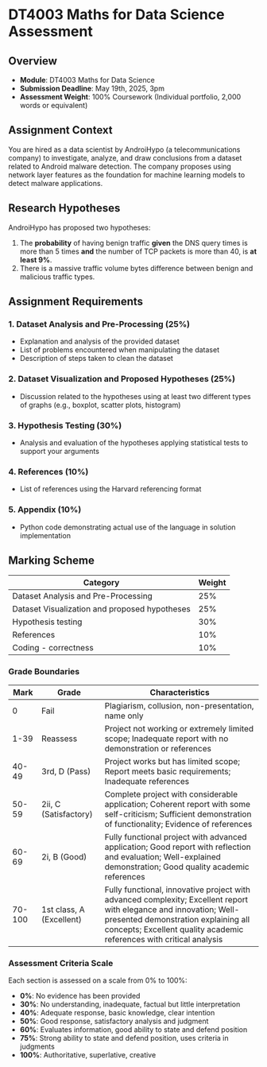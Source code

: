 # DT4003 Maths for Data Science Assessment

## Overview
- **Module**: DT4003 Maths for Data Science
- **Submission Deadline**: May 19th, 2025, 3pm
- **Assessment Weight**: 100% Coursework (Individual portfolio, 2,000 words or equivalent)

## Assignment Context
You are hired as a data scientist by AndroiHypo (a telecommunications company) to investigate, analyze, and draw conclusions from a dataset related to Android malware detection. The company proposes using network layer features as the foundation for machine learning models to detect malware applications.

## Research Hypotheses
AndroiHypo has proposed two hypotheses:
1. The **probability** of having benign traffic **given** the DNS query times is more than 5 times **and** the number of TCP packets is more than 40, is **at least 9%**.
2. There is a massive traffic volume bytes difference between benign and malicious traffic types.

## Assignment Requirements

### 1. Dataset Analysis and Pre-Processing (25%)
- Explanation and analysis of the provided dataset
- List of problems encountered when manipulating the dataset
- Description of steps taken to clean the dataset

### 2. Dataset Visualization and Proposed Hypotheses (25%)
- Discussion related to the hypotheses using at least two different types of graphs (e.g., boxplot, scatter plots, histogram)

### 3. Hypothesis Testing (30%)
- Analysis and evaluation of the hypotheses applying statistical tests to support your arguments

### 4. References (10%)
- List of references using the Harvard referencing format

### 5. Appendix (10%)
- Python code demonstrating actual use of the language in solution implementation

## Marking Scheme

| Category | Weight |
|----------|--------|
| Dataset Analysis and Pre-Processing | 25% |
| Dataset Visualization and proposed hypotheses | 25% |
| Hypothesis testing | 30% |
| References | 10% |
| Coding - correctness | 10% |

### Grade Boundaries

| Mark | Grade | Characteristics |
|------|-------|----------------|
| 0 | Fail | Plagiarism, collusion, non-presentation, name only |
| 1-39 | Reassess | Project not working or extremely limited scope; Inadequate report with no demonstration or references |
| 40-49 | 3rd, D (Pass) | Project works but has limited scope; Report meets basic requirements; Inadequate references |
| 50-59 | 2ii, C (Satisfactory) | Complete project with considerable application; Coherent report with some self-criticism; Sufficient demonstration of functionality; Evidence of references |
| 60-69 | 2i, B (Good) | Fully functional project with advanced application; Good report with reflection and evaluation; Well-explained demonstration; Good quality academic references |
| 70-100 | 1st class, A (Excellent) | Fully functional, innovative project with advanced complexity; Excellent report with elegance and innovation; Well-presented demonstration explaining all concepts; Excellent quality academic references with critical analysis |

### Assessment Criteria Scale
Each section is assessed on a scale from 0% to 100%:
- **0%**: No evidence has been provided
- **30%**: No understanding, inadequate, factual but little interpretation
- **40%**: Adequate response, basic knowledge, clear intention
- **50%**: Good response, satisfactory analysis and judgment
- **60%**: Evaluates information, good ability to state and defend position
- **75%**: Strong ability to state and defend position, uses criteria in judgments
- **100%**: Authoritative, superlative, creative
